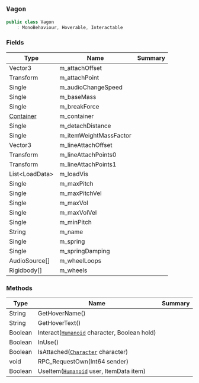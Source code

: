 ## `Vagon`

```csharp
public class Vagon
    : MonoBehaviour, Hoverable, Interactable

```

### Fields

| Type | Name | Summary | 
| --- | --- | --- | 
| Vector3 | m_attachOffset |  | 
| Transform | m_attachPoint |  | 
| Single | m_audioChangeSpeed |  | 
| Single | m_baseMass |  | 
| Single | m_breakForce |  | 
| [Container](./Container.md) | m_container |  | 
| Single | m_detachDistance |  | 
| Single | m_itemWeightMassFactor |  | 
| Vector3 | m_lineAttachOffset |  | 
| Transform | m_lineAttachPoints0 |  | 
| Transform | m_lineAttachPoints1 |  | 
| List&lt;LoadData&gt; | m_loadVis |  | 
| Single | m_maxPitch |  | 
| Single | m_maxPitchVel |  | 
| Single | m_maxVol |  | 
| Single | m_maxVolVel |  | 
| Single | m_minPitch |  | 
| String | m_name |  | 
| Single | m_spring |  | 
| Single | m_springDamping |  | 
| AudioSource[] | m_wheelLoops |  | 
| Rigidbody[] | m_wheels |  | 


### Methods

| Type | Name | Summary | 
| --- | --- | --- | 
| String | GetHoverName() |  | 
| String | GetHoverText() |  | 
| Boolean | Interact([`Humanoid`](./Humanoid.md) character, Boolean hold) |  | 
| Boolean | InUse() |  | 
| Boolean | IsAttached([`Character`](./Character.md) character) |  | 
| void | RPC_RequestOwn(Int64 sender) |  | 
| Boolean | UseItem([`Humanoid`](./Humanoid.md) user, ItemData item) |  | 


